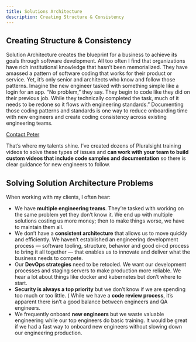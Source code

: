 ```yaml
---
title: Solutions Architecture
description: Creating Structure & Consistency
---
```


## Creating Structure & Consistency

Solution Architecture creates the blueprint for a business to achieve its goals through software development. All too often I find that organizations have rich institutional knowledge that hasn’t been memorialized. They have amassed a pattern of software coding that works for their product or service. Yet, it’s only senior and architects who know and follow those patterns. Imagine the new engineer tasked with something simple like a login for an app. “No problem,” they say. They begin to code like they did on their previous job. While they technically completed the task, much of it needs to be redone so it flows with engineering standards.” Documenting those coding patterns and standards is one way to reduce onboarding time with new engineers and create coding consistency across existing engineering teams.

[Contact Peter]("/contact")

That’s where my talents shine. I’ve created dozens of Pluralsight training videos to solve these types of issues and __can work with your team to build custom videos that include code samples and documentation__ so there is clear guidance for new engineers to follow.

## Solving Solution Architecture Problems

When working with my clients, I often hear:

* We have __multiple engineering teams__. They’re tasked with working on the same problem yet they don’t know it. We end up with multiple solutions costing us more money; then to make things worse, we have to maintain them all.
* We don’t have a __consistent architecture__ that allows us to move quickly and efficiently. We haven’t established an engineering development process — software tooling, structure, behavior and good ci-cd process to bring it all together — that enables us to innovate and deliver what the business needs to compete.
* Our __DevOps strategies__ need to be retooled. We want our development processes and staging servers to make production more reliable. We hear a lot about things like docker and kubernetes but don’t where to start.
* __Security is always a top priority__ but we don’t know if we are spending too much or too little.
( While we have a __code review process__, it’s apparent there isn’t a good balance between engineers and QA engineers.
* We frequently onboard __new engineers__ but we waste valuable engineering while our top engineers do basic training. It would be great if we had a fast way to onboard new engineers without slowing down our engineering production.
